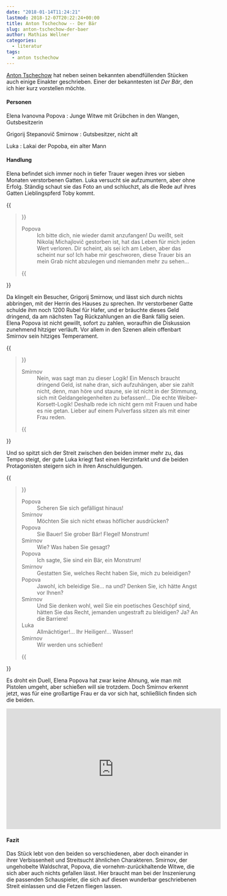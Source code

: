 ```yaml
---
date: "2018-01-14T11:24:21"
lastmod: 2018-12-07T20:22:24+00:00
title: Anton Tschechow -- Der Bär
slug: anton-tschechow-der-baer
author: Mathias Wellner
categories:
  - literatur
tags:
  - anton tschechow
---
```

[Anton Tschechow](https://de.wikipedia.org/wiki/Anton_Pawlowitsch_Tschechow) hat neben seinen bekannten abendfüllenden Stücken auch einige Einakter geschrieben. Einer der bekanntesten ist *Der Bär*, den ich hier kurz vorstellen möchte. 
<!--more-->

#### Personen

Elena Ivanovna Popova
:   Junge Witwe mit Grübchen in den Wangen, Gutsbesitzerin

Grigorij Stepanovič Smirnow
:   Gutsbesitzer, nicht alt

Luka
:   Lakai der Popoba, ein alter Mann

#### Handlung

Elena befindet sich immer noch in tiefer Trauer wegen ihres vor sieben Monaten verstorbenen Gatten. Luka versucht sie aufzumuntern, aber ohne Erfolg. Ständig schaut sie das Foto an und schluchzt, als die Rede auf ihres Gatten Lieblingspferd Toby kommt.

{{<blockquote>}}
  <dl class="mb-0">
    <dt>Popova</dt>
    <dd>Ich bitte dich, nie wieder damit anzufangen! Du weißt, seit Nikolaj Michajlovič gestorben ist, hat das Leben für mich jeden Wert verloren. Dir scheint, als sei ich am Leben, aber das scheint nur so! Ich habe mir geschworen, diese Trauer bis an mein Grab nicht abzulegen und niemanden mehr zu sehen...</dd>
  </dl>
{{</blockquote>}}

Da klingelt ein Besucher, Grigorij Smirnow, und lässt sich durch nichts abbringen, mit der Herrin des Hauses zu sprechen. Ihr verstorbener Gatte schulde ihm noch 1200 Rubel für Hafer, und er bräuchte dieses Geld dringend, da am nächsten Tag Rückzahlungen an die Bank fällig seien. Elena Popova ist nicht gewillt, sofort zu zahlen, woraufhin die Diskussion zunehmend hitziger verläuft. Vor allem in den Szenen allein offenbart Smirnov sein hitziges Temperament. 

{{<blockquote>}}
  <dl class="mb-0">
    <dt>Smirnov</dt>
    <dd>Nein, was sagt man zu dieser Logik! Ein Mensch braucht dringend Geld, ist nahe dran, sich aufzuhängen, aber sie zahlt nicht, denn, man höre und staune, sie ist nicht in der Stimmung, sich mit Geldangelegenheiten zu befassen!... Die echte Weiber-Korsett-Logik! Deshalb rede ich nicht gern mit Frauen und habe es nie getan. Lieber auf einem Pulverfass sitzen als mit einer Frau reden.</dd>
  </dl>
{{</blockquote>}}

Und so spitzt sich der Streit zwischen den beiden immer mehr zu, das Tempo steigt, der gute Luka kriegt fast einen Herzinfarkt und die beiden Protagonisten steigern sich in ihren Anschuldigungen.

{{<blockquote>}}
  <dl class="mb-0">
    <dt>Popova</dt>
    <dd>Scheren Sie sich gefälligst hinaus!</dd>
    <dt>Smirnov</dt>
    <dd>Möchten Sie sich nicht etwas höflicher ausdrücken?</dd>
    <dt>Popova</dt>
    <dd>Sie Bauer! Sie grober Bär! Flegel! Monstrum!</dd>
    <dt>Smirnov</dt>
    <dd>Wie? Was haben Sie gesagt?</dd>
    <dt>Popova</dt>
    <dd>Ich sagte, Sie sind ein Bär, ein Monstrum!</dd>
    <dt>Smirnov</dt>
    <dd>Gestatten Sie, welches Recht haben Sie, mich zu beleidigen?</dd>
    <dt>Popova</dt>
    <dd>Jawohl, ich beleidige Sie... na und? Denken Sie, ich hätte Angst vor Ihnen?</dd>
    <dt>Smirnov</dt>
    <dd>Und Sie denken wohl, weil Sie ein poetisches Geschöpf sind, hätten Sie das Recht, jemanden ungestraft zu bleidigen? Ja? An die Barriere!</dd>
    <dt>Luka</dt>
    <dd>Allmächtiger!... Ihr Heiligen!... Wasser!</dd>
    <dt>Smirnov</dt>
    <dd>Wir werden uns schießen!</dd>
  </dl>
{{</blockquote>}}

Es droht ein Duell, Elena Popova hat zwar keine Ahnung, wie man mit Pistolen umgeht, aber schießen will sie trotzdem. Doch Smirnov erkennt jetzt, was für eine großartige Frau er da vor sich hat, schließlich finden sich die beiden. 

<iframe width="560" height="315" src="https://www.youtube.com/embed/pB1boWLHDP4" frameborder="0" allow="autoplay; encrypted-media" allowfullscreen></iframe>

#### Fazit

Das Stück lebt von den beiden so verschiedenen, aber doch einander in ihrer Verbissenheit und Streitsucht ähnlichen Charakteren. Smirnov, der ungehobelte Waldschrat, Popova, die vornehm-zurückhaltende Witwe, die sich aber auch nichts gefallen lässt. Hier braucht man bei der Inszenierung die passenden Schauspieler, die sich auf diesen wunderbar geschriebenen Streit einlassen und die Fetzen fliegen lassen. 